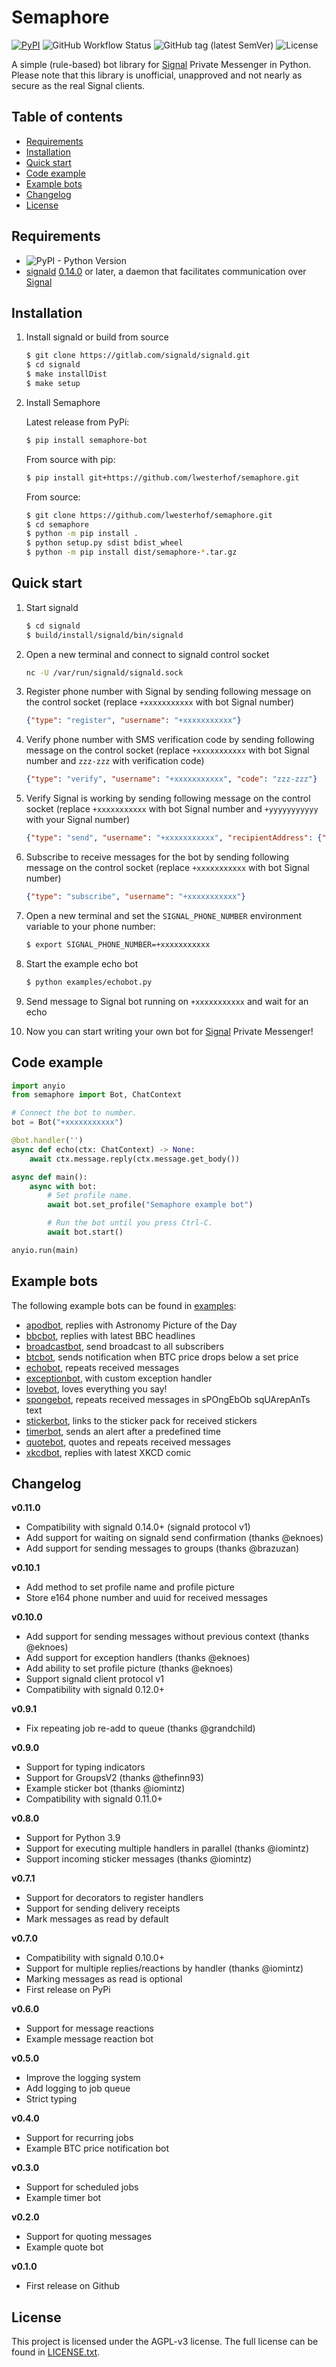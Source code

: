 # Semaphore

[![PyPI](https://img.shields.io/pypi/v/semaphore-bot)](https://pypi.org/project/semaphore-bot/)
![GitHub Workflow Status](https://img.shields.io/github/workflow/status/lwesterhof/semaphore/Python)
![GitHub tag (latest SemVer)](https://img.shields.io/github/v/tag/lwesterhof/semaphore)
![License](https://img.shields.io/github/license/lwesterhof/semaphore)

A simple (rule-based) bot library for [Signal](https://signal.org/) Private Messenger in Python.
Please note that this library is unofficial, unapproved and not nearly as secure as the real Signal clients.

## Table of contents
   * [Requirements](#requirements)
   * [Installation](#installation)
   * [Quick start](#quick-start)
   * [Code example](#code-example)
   * [Example bots](#example-bots)
   * [Changelog](#changelog)
   * [License](#license)

## Requirements
- ![PyPI - Python Version](https://img.shields.io/pypi/pyversions/semaphore-bot)
- [signald](https://gitlab.com/signald/signald) [0.14.0](https://gitlab.com/signald/signald/-/tags/0.14.0) or later, a daemon that facilitates communication over [Signal](https://signal.org/)

## Installation
1. Install signald or build from source
    ```bash
    $ git clone https://gitlab.com/signald/signald.git
    $ cd signald
    $ make installDist
    $ make setup
    ```

2. Install Semaphore

    Latest release from PyPi:
    ```bash
    $ pip install semaphore-bot
    ```

    From source with pip:
    ```bash
    $ pip install git+https://github.com/lwesterhof/semaphore.git
    ```

    From source:
    ```bash
    $ git clone https://github.com/lwesterhof/semaphore.git
    $ cd semaphore
    $ python -m pip install .
    $ python setup.py sdist bdist_wheel
    $ python -m pip install dist/semaphore-*.tar.gz
    ```

## Quick start
1. Start signald
    ```bash
    $ cd signald
    $ build/install/signald/bin/signald
    ```

2. Open a new terminal and connect to signald control socket
    ```bash
    nc -U /var/run/signald/signald.sock
    ```

3. Register phone number with Signal by sending following message on the control socket (replace `+xxxxxxxxxxx` with bot Signal number)
    ```json
    {"type": "register", "username": "+xxxxxxxxxxx"}
    ```

4. Verify phone number with SMS verification code by sending following message on the control socket (replace `+xxxxxxxxxxx` with bot Signal number and `zzz-zzz` with verification code)
    ```json
    {"type": "verify", "username": "+xxxxxxxxxxx", "code": "zzz-zzz"}
    ```

5. Verify Signal is working by sending following message on the control socket (replace `+xxxxxxxxxxx` with bot Signal number and `+yyyyyyyyyyy` with your Signal number)
    ```json
    {"type": "send", "username": "+xxxxxxxxxxx", "recipientAddress": {"number": "+yyyyyyyyyyy"}, "messageBody": "Hello world"}
    ```

6. Subscribe to receive messages for the bot by sending following message on the control socket (replace `+xxxxxxxxxxx` with bot Signal number)
    ```json
    {"type": "subscribe", "username": "+xxxxxxxxxxx"}
    ```

7. Open a new terminal and set the `SIGNAL_PHONE_NUMBER` environment variable to your phone number:
    ```bash
    $ export SIGNAL_PHONE_NUMBER=+xxxxxxxxxxx
    ```

8. Start the example echo bot
    ```bash
    $ python examples/echobot.py
    ```

9. Send message to Signal bot running on `+xxxxxxxxxxx` and wait for an echo

10. Now you can start writing your own bot for [Signal](https://signal.org/) Private Messenger!

## Code example
```python
import anyio
from semaphore import Bot, ChatContext

# Connect the bot to number.
bot = Bot("+xxxxxxxxxxx")

@bot.handler('')
async def echo(ctx: ChatContext) -> None:
    await ctx.message.reply(ctx.message.get_body())

async def main():
    async with bot:
        # Set profile name.
        await bot.set_profile("Semaphore example bot")

        # Run the bot until you press Ctrl-C.
        await bot.start()

anyio.run(main)
```

## Example bots
The following example bots can be found in [examples](examples):
- [apodbot](examples/apodbot.py), replies with Astronomy Picture of the Day
- [bbcbot](examples/bbcbot.py), replies with latest BBC headlines
- [broadcastbot](examples/broadcastbot.py), send broadcast to all subscribers
- [btcbot](examples/btcbot.py), sends notification when BTC price drops below a set price
- [echobot](examples/echobot.py), repeats received messages
- [exceptionbot](examples/exceptionbot.py), with custom exception handler
- [lovebot](examples/lovebot.py), loves everything you say!
- [spongebot](examples/spongebot.py), repeats received messages in sPOngEbOb sqUArepAnTs text
- [stickerbot](examples/stickerbot.py), links to the sticker pack for received stickers
- [timerbot](examples/timerbot.py), sends an alert after a predefined time
- [quotebot](examples/quotebot.py), quotes and repeats received messages
- [xkcdbot](examples/xkcdbot.py), replies with latest XKCD comic

## Changelog
**v0.11.0**
* Compatibility with signald 0.14.0+ (signald protocol v1)
* Add support for waiting on signald send confirmation (thanks @eknoes)
* Add support for sending messages to groups (thanks @brazuzan)

**v0.10.1**
* Add method to set profile name and profile picture
* Store e164 phone number and uuid for received messages

**v0.10.0**
* Add support for sending messages without previous context (thanks @eknoes)
* Add support for exception handlers (thanks @eknoes)
* Add ability to set profile picture (thanks @eknoes)
* Support signald client protocol v1
* Compatibility with signald 0.12.0+

**v0.9.1**
* Fix repeating job re-add to queue (thanks @grandchild)

**v0.9.0**
* Support for typing indicators
* Support for GroupsV2 (thanks @thefinn93)
* Example sticker bot (thanks @iomintz)
* Compatibility with signald 0.11.0+

**v0.8.0**
* Support for Python 3.9
* Support for executing multiple handlers in parallel (thanks @iomintz)
* Support incoming sticker messages (thanks @iomintz)

**v0.7.1**
* Support for decorators to register handlers
* Support for sending delivery receipts
* Mark messages as read by default

**v0.7.0**
* Compatibility with signald 0.10.0+
* Support for multiple replies/reactions by handler (thanks @iomintz)
* Marking messages as read is optional
* First release on PyPi

**v0.6.0**
* Support for message reactions
* Example message reaction bot

**v0.5.0**
* Improve the logging system
* Add logging to job queue
* Strict typing

**v0.4.0**
* Support for recurring jobs
* Example BTC price notification bot

**v0.3.0**
* Support for scheduled jobs
* Example timer bot

**v0.2.0**
* Support for quoting messages
* Example quote bot

**v0.1.0**
* First release on Github

## License
This project is licensed under the AGPL-v3 license.
The full license can be found in [LICENSE.txt](LICENSE.txt).
